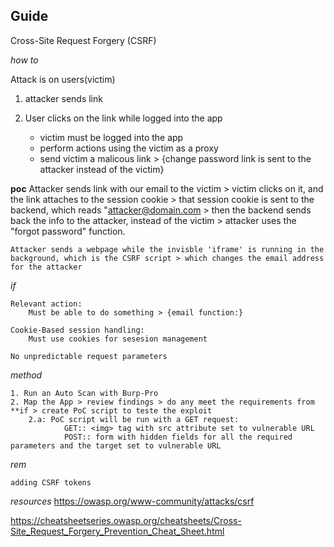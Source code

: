 ## Guide 
Cross-Site Request Forgery (CSRF)

*how to*

Attack is on users(victim)
1. attacker sends link
2. User clicks on the link while logged into the app

    - victim must be logged into the app
    - perform actions using the victim as a proxy
    - send victim a malicous link > {change password link is sent to the attacker instead of the victim}
 
**poc** 
    Attacker sends link with our email to the victim > victim clicks on it, and the link attaches to the session cookie > that session cookie is sent to the backend, which reads "attacker@domain.com > then the backend sends back the info to the attacker, instead of the victim > attacker uses the "forgot password" function.

    Attacker sends a webpage while the invisble 'iframe' is running in the background, which is the CSRF script > which changes the email address for the attacker

*if*

    Relevant action: 
        Must be able to do something > {email function:}

    Cookie-Based session handling: 
        Must use cookies for sesesion management
    
    No unpredictable request parameters

*method*

    1. Run an Auto Scan with Burp-Pro
    2. Map the App > review findings > do any meet the requirements from **if > create PoC script to teste the exploit
        2.a: PoC script will be run with a GET request:
                GET:: <img> tag with src attribute set to vulnerable URL
                POST:: form with hidden fields for all the required parameters and the target set to vulnerable URL

*rem*

    adding CSRF tokens



*resources*
https://owasp.org/www-community/attacks/csrf
 

https://cheatsheetseries.owasp.org/cheatsheets/Cross-Site_Request_Forgery_Prevention_Cheat_Sheet.html
